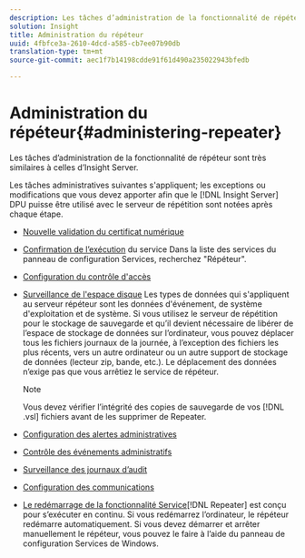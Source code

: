 ```yaml
---
description: Les tâches d’administration de la fonctionnalité de répéteur sont très similaires à celles d’Insight Server.
solution: Insight
title: Administration du répéteur
uuid: 4fbfce3a-2610-4dcd-a585-cb7ee07b90db
translation-type: tm+mt
source-git-commit: aec1f7b14198cdde91f61d490a235022943bfedb

---
```



# Administration du répéteur{#administering-repeater}

Les tâches d’administration de la fonctionnalité de répéteur sont très similaires à celles d’Insight Server.

Les tâches administratives suivantes s&#39;appliquent; les exceptions ou modifications que vous devez apporter afin que le [!DNL Insight Server] DPU puisse être utilisé avec le serveur de répétition sont notées après chaque étape.

* [Nouvelle validation du certificat numérique](../../../home/c-inst-svr/c-admin-inst-svr/c-reval-dgtl-cert.md#concept-f0020a6f0d6f477099b7a8f0b6e2944c)
* [Confirmation de l’exécution](../../../home/c-inst-svr/c-admin-inst-svr/c-cfrm-svc-rng.md#concept-15b046e92d254bbd95dec829abc76677) du service Dans la liste des services du panneau de configuration Services, recherchez &quot;Répéteur&quot;.

* [Configuration du contrôle d&#39;accès](../../../home/c-inst-svr/c-admin-inst-svr/c-config-acs-ctrl/c-config-acs-ctrl.md#concept-ac385e870dbe4b57a72bf7266b60f93d)
* [Surveillance de l&#39;espace disque](../../../home/c-inst-svr/c-admin-inst-svr/c-mntr-disk-spc/c-mntr-disk-spc.md#concept-a83447e44f4e47aba282328be395a0d4) Les types de données qui s&#39;appliquent au serveur répéteur sont les données d&#39;événement, de système d&#39;exploitation et de système. Si vous utilisez le serveur de répétition pour le stockage de sauvegarde et qu’il devient nécessaire de libérer de l’espace de stockage de données sur l’ordinateur, vous pouvez déplacer tous les fichiers journaux de la journée, à l’exception des fichiers les plus récents, vers un autre ordinateur ou un autre support de stockage de données (lecteur zip, bande, etc.). Le déplacement des données n’exige pas que vous arrêtiez le service de répéteur.

   >[!NOTE]
   >
   >Vous devez vérifier l’intégrité des copies de sauvegarde de vos [!DNL .vsl] fichiers avant de les supprimer de Repeater.

* [Configuration des alertes administratives](../../../home/c-inst-svr/c-admin-inst-svr/t-config-adm-alrts.md#task-0858f588da4941aa9d4952f6592681aa)
* [Contrôle des événements administratifs](../../../home/c-inst-svr/c-admin-inst-svr/t-mntr-adm-evts.md#task-4c78325b3e6e4dde8fa94c1896e19e34)
* [Surveillance des journaux d’audit](../../../home/c-inst-svr/c-admin-inst-svr/t-mntr-adt-lgs.md#task-5dd9830424fe440ea1369215a1aca231)
* [Configuration des communications](../../../home/c-inst-svr/c-admin-inst-svr/t-config-com.md#task-471305ecf7a644789a288f93c42514ec)
* [Le redémarrage de la fonctionnalité Service](../../../home/c-inst-svr/c-admin-inst-svr/t-rest-svc.md#task-97f97f1019bc440080ab2fddfdc04c74)[!DNL Repeater] est conçu pour s’exécuter en continu. Si vous redémarrez l’ordinateur, le répéteur redémarre automatiquement. Si vous devez démarrer et arrêter manuellement le répéteur, vous pouvez le faire à l’aide du panneau de configuration Services de Windows.

